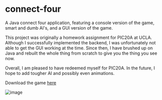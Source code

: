 # connect-four

A Java connect four application, featuring a console version of the game, smart and dumb AI's, and a GUI version of the game.

This project was originally a homework assignment for PIC20A at UCLA. Although I successfully implemented the backend, I was unfortunately not able to get the GUI working at the time. Since then, I have brushed up on Java and rebuilt the whole thing from scratch to give you the thing you see now.

Overall, I am pleased to have redeemed myself for PIC20A. In the future, I hope to add tougher AI and possibly even animations.

Download the game [here](https://github.com/dair68/connect-four/releases)

![image](https://user-images.githubusercontent.com/36572214/66266164-1c942800-e7d6-11e9-98ec-1c88f6eb508f.png)

